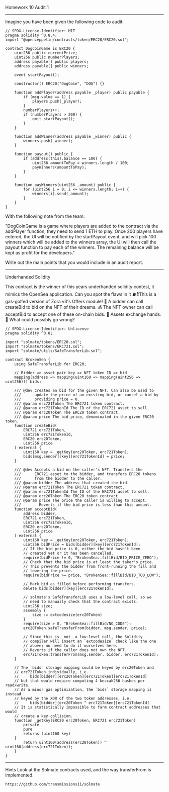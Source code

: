 Homework 10
Audit 1

---

Imagine you have been given the following code to audit:

    // SPDX-License-Identifier: MIT
    pragma solidity ^0.8.4;
    import "@openzeppelin/contracts/token/ERC20/ERC20.sol";

    contract DogCoinGame is ERC20 {
        uint256 public currentPrize;
        uint256 public numberPlayers;
        address payable[] public players;
        address payable[] public winners;

        event startPayout();

        constructor() ERC20("DogCoin", "DOG") {}

        function addPlayer(address payable _player) public payable {
            if (msg.value == 1) {
                players.push(_player);
            }
            numberPlayers++;
            if (numberPlayers > 200) {
                emit startPayout();
            }
        }

        function addWinner(address payable _winner) public {
            winners.push(_winner);
        }

        function payout() public {
            if (address(this).balance == 100) {
                uint256 amountToPay = winners.length / 100;
                payWinners(amountToPay);
            }
        }

        function payWinners(uint256 _amount) public {
            for (uint256 i = 0; i <= winners.length; i++) {
                winners[i].send(_amount);
            }
        }
    }

With the following note from the team:

"DogCoinGame is a game where players are added to the
contract via the addPlayer function, they need to send 1 ETH
to play.
Once 200 players have entered, the UI will be notified by the
startPayout event, and will pick 100 winners which will be
added to the winners array, the UI will then call the payout
function to pay each of the winners.
The remaining balance will be kept as profit for the
developers."

Write out the main points that you would include in an audit
report.

---

Underhanded Solidity

This contract is the winner of this years underhanded solidity
contest, it mimics the OpenSea application.
Can you spot the flaws in it
⛽🏌This is a gas-golfed version of Zora v3's Offers module!
🤩 A bidder can call createBid to bid on the NFT of their
dreams.
💰 The NFT owner can call acceptBid to accept one of these
on-chain bids.
🤝 Assets exchange hands.
😤 What could possibly go wrong?

    // SPDX-License-Identifier: Unlicense
    pragma solidity ^0.8;

    import "solmate/tokens/ERC20.sol";
    import "solmate/tokens/ERC721.sol";
    import "solmate/utils/SafeTransferLib.sol";

    contract BrokenSea {
        using SafeTransferLib for ERC20;

        // Bidder => asset pair key => NFT token ID => bid
        mapping(address => mapping(uint160 => mapping(uint256 => uint256))) bids;

        /// @dev Creates an bid for the given NFT. Can also be used to
        ///      update the price of an existing bid, or cancel a bid by
        ///      providing price = 0.
        /// @param erc721Token The ERC721 token contract.
        /// @param erc721TokenId The ID of the ERC721 asset to sell.
        /// @param erc20Token The ERC20 token contract.
        /// @param price The bid price, denominated in the given ERC20 token.
        function createBid(
            ERC721 erc721Token,
            uint256 erc721TokenId,
            ERC20 erc20Token,
            uint256 price
        ) external {
            uint160 key = _getKey(erc20Token, erc721Token);
            bids[msg.sender][key][erc721TokenId] = price;
        }

        /// @dev Accepts a bid on the caller's NFT. Transfers the
        ///      ERC721 asset to the bidder, and transfers ERC20 tokens
        ///      from the bidder to the caller.
        /// @param bidder The address that created the bid.
        /// @param erc721Token The ERC721 token contract.
        /// @param erc721TokenId The ID of the ERC721 asset to sell.
        /// @param erc20Token The ERC20 token contract.
        /// @param price The price the caller is willing to accept.
        ///        Reverts if the bid price is less than this amount.
        function acceptBid(
            address bidder,
            ERC721 erc721Token,
            uint256 erc721TokenId,
            ERC20 erc20Token,
            uint256 price
        ) external {
            uint160 key = _getKey(erc20Token, erc721Token);
            uint256 bidPrice = bids[bidder][key][erc721TokenId];
            // If the bid price is 0, either the bid hasn't been
            // created yet or it has been cancelled.
            require(bidPrice != 0, "BrokenSea::fillBid/BID_PRICE_ZERO");
            // Check that the bid price is at least the taker's price.
            // This prevents the bidder from front-running the fill and
            // lowering the price.
            require(bidPrice >= price, "BrokenSea::fillBid/BID_TOO_LOW");

            // Mark bid as filled before performing transfers.
            delete bids[bidder][key][erc721TokenId];

            // solmate's SafeTransferLib uses a low-level call, so we
            // need to manually check that the contract exists.
            uint256 size;
            assembly {
                size := extcodesize(erc20Token)
            }
            require(size > 0, "BrokenSea::fillBid/NO_CODE");
            erc20Token.safeTransferFrom(bidder, msg.sender, price);

            // Since this is _not_ a low-level call, the Solidity
            // compiler will insert an `extcodesize` check like the one
            // above; no need to do it ourselves here.
            // Reverts if the caller does not own the NFT.
            erc721Token.transferFrom(msg.sender, bidder, erc721TokenId);
        }

        // The `bids` storage mapping could be keyed by erc20Token and
        // erc721Token individually, i.e.
        //     bids[bidder][erc20Token][erc721Token][erc721TokenId]
        // but that would require computing 4 keccak256 hashes per read/write.
        // As a minor gas optimization, the `bids` storage mapping is instead
        // keyed by the XOR of the two token addresses, i.e.
        //     bids[bidder][erc20Token ^ erc721Token][erc721TokenId]
        // It is statistically impossible to farm contract addresses that would
        // create a key collision.
        function _getKey(ERC20 erc20Token, ERC721 erc721Token)
            private
            pure
            returns (uint160 key)
        {
            return uint160(address(erc20Token)) ^ uint160(address(erc721Token));
        }
    }

---

Hints
Look at the Solmate contracts used, and the way
transferFrom is implemented.

    https://github.com/transmissions11/solmate
